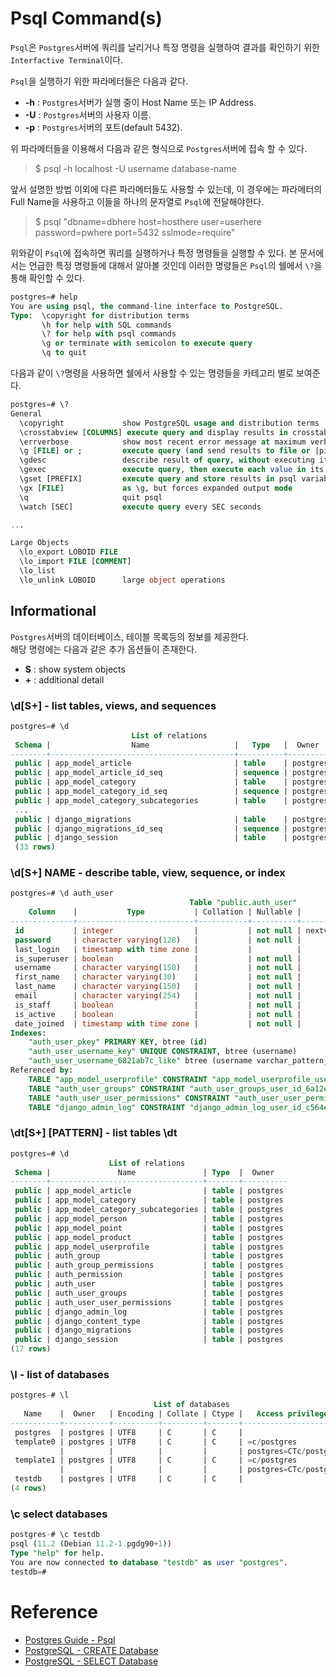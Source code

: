 # Psql Command(s)

`Psql`은 `Postgres`서버에 쿼리를 날리거나 특정 명령을 실행하여 결과를 확인하기 위한 `Interfactive Terminal`이다.   

`Psql`을 실행하기 위한 파라메터들은 다음과 같다. 

* **-h** : `Postgres`서버가 실행 중이 Host Name 또는 IP Address.
* **-U** : `Postgres`서버의 사용자 이름.
* **-p** : `Postgres`서버의 포트(default 5432).

위 파라메터들을 이용해서 다음과 같은 형식으로 `Postgres`서버에 접속 할 수 있다. 

>$ psql -h localhost -U username database-name

앞서 설명한 방법 이외에 다른 파라메터들도 사용할 수 있는데, 이 경우에는 파라메터의 Full Name을 사용하고 이들을 하나의 문자열로 `Psql`에 전달해야한다. 

>$ psql "dbname=dbhere host=hosthere user=userhere password=pwhere port=5432 sslmode=require"

위와같이 `Psql`에 접속하면 쿼리를 실행하거나 특정 명령들을 실행할 수 있다. 본 문서에서는 언급한 특정 명령들에 대해서 알아볼 것인데 이러한 명령들은 `Psql`의 쉘에서 `\?`을 통해 확인할 수 있다. 

```sql
postgres=# help
You are using psql, the command-line interface to PostgreSQL.
Type:  \copyright for distribution terms
       \h for help with SQL commands
       \? for help with psql commands
       \g or terminate with semicolon to execute query
       \q to quit
```

다음과 같이 `\?`명령을 사용하면 쉘에서 사용할 수 있는 명령들을 카테고리 별로 보여준다. 

```sql
postgres=# \?
General
  \copyright             show PostgreSQL usage and distribution terms
  \crosstabview [COLUMNS] execute query and display results in crosstab
  \errverbose            show most recent error message at maximum verbosity
  \g [FILE] or ;         execute query (and send results to file or |pipe)
  \gdesc                 describe result of query, without executing it
  \gexec                 execute query, then execute each value in its result
  \gset [PREFIX]         execute query and store results in psql variables
  \gx [FILE]             as \g, but forces expanded output mode
  \q                     quit psql
  \watch [SEC]           execute query every SEC seconds

...

Large Objects
  \lo_export LOBOID FILE
  \lo_import FILE [COMMENT]
  \lo_list
  \lo_unlink LOBOID      large object operations
```

## Informational

`Postgres`서버의 데이터베이스, 테이블 목록등의 정보를 제공한다.  
해당 명령에는 다음과 같은 추가 옵션들이 존재한다.

* **S** : show system objects
* **+** : additional detail

### \d[S+] - list tables, views, and sequences

```sql
postgres=# \d
                           List of relations
 Schema |                  Name                   |   Type   |  Owner
--------+-----------------------------------------+----------+----------
 public | app_model_article                       | table    | postgres
 public | app_model_article_id_seq                | sequence | postgres
 public | app_model_category                      | table    | postgres
 public | app_model_category_id_seq               | sequence | postgres
 public | app_model_category_subcategories        | table    | postgres
 ...
 public | django_migrations                       | table    | postgres
 public | django_migrations_id_seq                | sequence | postgres
 public | django_session                          | table    | postgres
 (33 rows)
```

### \d[S+]  NAME - describe table, view, sequence, or index

```sql
postgres=# \d auth_user
                                        Table "public.auth_user"
    Column    |           Type           | Collation | Nullable |                Default
--------------+--------------------------+-----------+----------+---------------------------------------
 id           | integer                  |           | not null | nextval('auth_user_id_seq'::regclass)
 password     | character varying(128)   |           | not null |
 last_login   | timestamp with time zone |           |          |
 is_superuser | boolean                  |           | not null |
 username     | character varying(150)   |           | not null |
 first_name   | character varying(30)    |           | not null |
 last_name    | character varying(150)   |           | not null |
 email        | character varying(254)   |           | not null |
 is_staff     | boolean                  |           | not null |
 is_active    | boolean                  |           | not null |
 date_joined  | timestamp with time zone |           | not null |
Indexes:
    "auth_user_pkey" PRIMARY KEY, btree (id)
    "auth_user_username_key" UNIQUE CONSTRAINT, btree (username)
    "auth_user_username_6821ab7c_like" btree (username varchar_pattern_ops)
Referenced by:
    TABLE "app_model_userprofile" CONSTRAINT "app_model_userprofile_user_id_234cee38_fk_auth_user_id" FOREIGN KEY (user_id) REFERENCES auth_user(id) DEFERRABLE INITIALLY DEFERRED
    TABLE "auth_user_groups" CONSTRAINT "auth_user_groups_user_id_6a12ed8b_fk_auth_user_id" FOREIGN KEY (user_id) REFERENCES auth_user(id) DEFERRABLE INITIALLY DEFERRED
    TABLE "auth_user_user_permissions" CONSTRAINT "auth_user_user_permissions_user_id_a95ead1b_fk_auth_user_id" FOREIGN KEY (user_id) REFERENCES auth_user(id) DEFERRABLE INITIALLY DEFERRED
    TABLE "django_admin_log" CONSTRAINT "django_admin_log_user_id_c564eba6_fk_auth_user_id" FOREIGN KEY (user_id) REFERENCES auth_user(id) DEFERRABLE INITIALLY DEFERRED
```

### \dt[S+] [PATTERN] - list tables \dt

```sql
postgres=# \d
                      List of relations
 Schema |               Name               | Type  |  Owner
--------+----------------------------------+-------+----------
 public | app_model_article                | table | postgres
 public | app_model_category               | table | postgres
 public | app_model_category_subcategories | table | postgres
 public | app_model_person                 | table | postgres
 public | app_model_point                  | table | postgres
 public | app_model_product                | table | postgres
 public | app_model_userprofile            | table | postgres
 public | auth_group                       | table | postgres
 public | auth_group_permissions           | table | postgres
 public | auth_permission                  | table | postgres
 public | auth_user                        | table | postgres
 public | auth_user_groups                 | table | postgres
 public | auth_user_user_permissions       | table | postgres
 public | django_admin_log                 | table | postgres
 public | django_content_type              | table | postgres
 public | django_migrations                | table | postgres
 public | django_session                   | table | postgres
(17 rows)
```

### \l - list of databases

```sql
postgres-# \l
                                List of databases
   Name    |  Owner   | Encoding | Collate | Ctype |   Access privileges   
-----------+----------+----------+---------+-------+-----------------------
 postgres  | postgres | UTF8     | C       | C     | 
 template0 | postgres | UTF8     | C       | C     | =c/postgres          +
           |          |          |         |       | postgres=CTc/postgres
 template1 | postgres | UTF8     | C       | C     | =c/postgres          +
           |          |          |         |       | postgres=CTc/postgres
 testdb    | postgres | UTF8     | C       | C     | 
(4 rows)
```

### \c select databases

```sql
postgres-# \c testdb
psql (11.2 (Debian 11.2-1.pgdg90+1))
Type "help" for help.
You are now connected to database "testdb" as user "postgres".
testdb=# 
```

# Reference

* [Postgres Guide - Psql](http://postgresguide.com/utilities/psql.html)
* [PostgreSQL - CREATE Database](https://www.tutorialspoint.com/postgresql/postgresql_create_database.htm)
* [PostgreSQL - SELECT Database](https://www.tutorialspoint.com/postgresql/postgresql_select_database.htm)